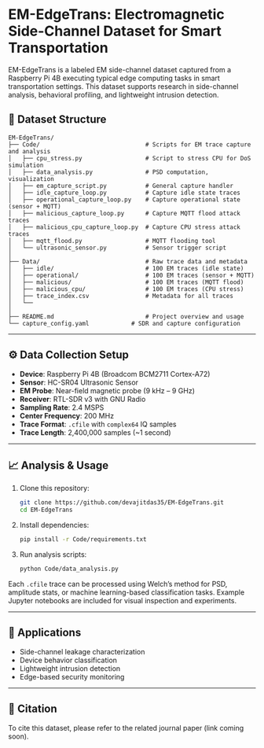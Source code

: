 # EM-EdgeTrans: Electromagnetic Side-Channel Dataset for Smart Transportation

EM-EdgeTrans is a labeled EM side-channel dataset captured from a Raspberry Pi 4B executing typical edge computing tasks in smart transportation settings. This dataset supports research in side-channel analysis, behavioral profiling, and lightweight intrusion detection.

## 📁 Dataset Structure

```plaintext
EM-EdgeTrans/
├── Code/                              # Scripts for EM trace capture and analysis
│   ├── cpu_stress.py                  # Script to stress CPU for DoS simulation
│   ├── data_analysis.py               # PSD computation, visualization
│   ├── em_capture_script.py           # General capture handler
│   ├── idle_capture_loop.py           # Capture idle state traces
│   ├── operational_capture_loop.py    # Capture operational state (sensor + MQTT)
│   ├── malicious_capture_loop.py      # Capture MQTT flood attack traces
│   ├── malicious_cpu_capture_loop.py  # Capture CPU stress attack traces
│   ├── mqtt_flood.py                  # MQTT flooding tool
│   └── ultrasonic_sensor.py           # Sensor trigger script
│
├── Data/                              # Raw trace data and metadata
│   ├── idle/                          # 100 EM traces (idle state)
│   ├── operational/                   # 100 EM traces (sensor + MQTT)
│   ├── malicious/                     # 100 EM traces (MQTT flood)
│   ├── malicious_cpu/                 # 100 EM traces (CPU stress)
│   ├── trace_index.csv                # Metadata for all traces
│   └── 
│
├── README.md                          # Project overview and usage
└── capture_config.yaml            # SDR and capture configuration
```

---

## ⚙️ Data Collection Setup

- **Device**: Raspberry Pi 4B (Broadcom BCM2711 Cortex-A72)
- **Sensor**: HC-SR04 Ultrasonic Sensor
- **EM Probe**: Near-field magnetic probe (9 kHz – 9 GHz)
- **Receiver**: RTL-SDR v3 with GNU Radio
- **Sampling Rate**: 2.4 MSPS
- **Center Frequency**: 200 MHz
- **Trace Format**: `.cfile` with `complex64` IQ samples
- **Trace Length**: 2,400,000 samples (~1 second)

---

## 📈 Analysis & Usage

1. Clone this repository:
   ```bash
   git clone https://github.com/devajitdas35/EM-EdgeTrans.git
   cd EM-EdgeTrans
   ```

2. Install dependencies:
   ```bash
   pip install -r Code/requirements.txt
   ```

3. Run analysis scripts:
   ```bash
   python Code/data_analysis.py
   ```

Each `.cfile` trace can be processed using Welch’s method for PSD, amplitude stats, or machine learning-based classification tasks. Example Jupyter notebooks are included for visual inspection and experiments.

---

## 🔬 Applications

- Side-channel leakage characterization
- Device behavior classification
- Lightweight intrusion detection
- Edge-based security monitoring

---
## 🔗 Citation
To cite this dataset, please refer to the related journal paper (link coming soon).
